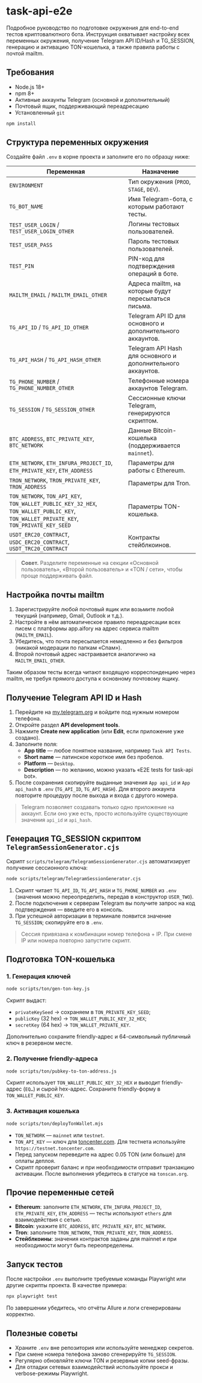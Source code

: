 # task-api-e2e

Подробное руководство по подготовке окружения для end-to-end тестов криптовалютного бота. Инструкция охватывает настройку всех переменных окружения, получение Telegram API ID/Hash и TG_SESSION, генерацию и активацию TON-кошелька, а также правила работы с почтой mailtm.

## Требования

- Node.js 18+
- npm 8+
- Активные аккаунты Telegram (основной и дополнительный)
- Почтовый ящик, поддерживающий переадресацию
- Установленный `git`

```bash
npm install
```

## Структура переменных окружения

Создайте файл `.env` в корне проекта и заполните его по образцу ниже:

| Переменная | Назначение |
|------------|------------|
| `ENVIRONMENT` | Тип окружения (`PROD`, `STAGE`, `DEV`). |
| `TG_BOT_NAME` | Имя Telegram-бота, с которым работают тесты. |
| `TEST_USER_LOGIN` / `TEST_USER_LOGIN_OTHER` | Логины тестовых пользователей. |
| `TEST_USER_PASS` | Пароль тестовых пользователей. |
| `TEST_PIN` | PIN-код для подтверждения операций в боте. |
| `MAILTM_EMAIL` / `MAILTM_EMAIL_OTHER` | Адреса mailtm, на которые будут пересылаться письма. |
| `TG_API_ID` / `TG_API_ID_OTHER` | Telegram API ID для основного и дополнительного аккаунтов. |
| `TG_API_HASH` / `TG_API_HASH_OTHER` | Telegram API Hash для основного и дополнительного аккаунтов. |
| `TG_PHONE_NUMBER` / `TG_PHONE_NUMBER_OTHER` | Телефонные номера аккаунтов Telegram. |
| `TG_SESSION` / `TG_SESSION_OTHER` | Сессионные ключи Telegram, генерируются скриптом. |
| `BTC_ADDRESS`, `BTC_PRIVATE_KEY`, `BTC_NETWORK` | Данные Bitcoin-кошелька (поддерживается `mainnet`). |
| `ETH_NETWORK`, `ETH_INFURA_PROJECT_ID`, `ETH_PRIVATE_KEY`, `ETH_ADDRESS` | Параметры для работы с Ethereum. |
| `TRON_NETWORK`, `TRON_PRIVATE_KEY`, `TRON_ADDRESS` | Параметры для Tron. |
| `TON_NETWORK`, `TON_API_KEY`, `TON_WALLET_PUBLIC_KEY_32_HEX`, `TON_WALLET_PUBLIC_KEY`, `TON_WALLET_PRIVATE_KEY`, `TON_PRIVATE_KEY_SEED` | Параметры TON-кошелька. |
| `USDT_ERC20_CONTRACT`, `USDC_ERC20_CONTRACT`, `USDT_TRC20_CONTRACT` | Контракты стейблкоинов. |

> **Совет.** Разделите переменные на секции «Основной пользователь», «Второй пользователь» и «TON / сети», чтобы проще поддерживать файл.

## Настройка почты mailtm

1. Зарегистрируйте любой почтовый ящик или возьмите любой текущий (например, Gmail, Outlook и т.д.).
2. Настройте в нём автоматическое правило переадресации всех писем с платформы app.aifory на адрес сервиса mailtm (`MAILTM_EMAIL`).
3. Убедитесь, что почта пересылается немедленно и без фильтров (никакой модерации по папкам «Спам»).
4. Второй почтовый адрес настраивается аналогично на `MAILTM_EMAIL_OTHER`.

Таким образом тесты всегда читают входящую корреспонденцию через mailtm, не требуя прямого доступа к основному почтовому ящику.

## Получение Telegram API ID и Hash

1. Перейдите на [my.telegram.org](https://my.telegram.org) и войдите под нужным номером телефона.
2. Откройте раздел **API development tools**.
3. Нажмите **Create new application** (или **Edit**, если приложение уже создано).
4. Заполните поля:
   - **App title** — любое понятное название, например `Task API Tests`.
   - **Short name** — латинское короткое имя без пробелов.
   - **Platform** — `Desktop`.
   - **Description** — по желанию, можно указать «E2E tests for task-api bot».
5. После сохранения скопируйте выданные значения `App api_id` и `App api_hash` в `.env` (`TG_API_ID`, `TG_API_HASH`). Для второго аккаунта повторите процедуру после выхода и входа с другого номера.

> Telegram позволяет создавать только одно приложение на аккаунт. Если оно уже есть, просто используйте существующие значения `api_id` и `api_hash`.

## Генерация TG_SESSION скриптом `TelegramSessionGenerator.cjs`

Скрипт `scripts/telegram/TelegramSessionGenerator.cjs` автоматизирует получение сессионного ключа:

```bash
node scripts/telegram/TelegramSessionGenerator.cjs
```

1. Скрипт читает `TG_API_ID`, `TG_API_HASH` и `TG_PHONE_NUMBER` из `.env` (значения можно переопределить, передав в конструктор `USER_TWO`).
2. После подключения к серверам Telegram вы получите запрос на код подтверждения — введите его в консоль.
3. При успешной авторизации в терминале появится значение `TG_SESSION`; скопируйте его в `.env`.

> Сессия привязана к комбинации номер телефона + IP. При смене IP или номера повторно запустите скрипт.

## Подготовка TON-кошелька

### 1. Генерация ключей

```bash
node scripts/ton/gen-ton-key.js
```

Скрипт выдаст:

- `privateKeySeed` → сохраняем в `TON_PRIVATE_KEY_SEED`;
- `publicKey` (32 hex) → `TON_WALLET_PUBLIC_KEY_32_HEX`;
- `secretKey` (64 hex) → `TON_WALLET_PRIVATE_KEY`.

Дополнительно сохраните friendly-адрес и 64-символьный публичный ключ в резервном месте.

### 2. Получение friendly-адреса

```bash
node scripts/ton/pubkey-to-ton-address.js
```

Скрипт использует `TON_WALLET_PUBLIC_KEY_32_HEX` и выводит friendly-адрес (`EQ…`) и сырой hex-адрес. Сохраните friendly-форму в `TON_WALLET_PUBLIC_KEY`.

### 3. Активация кошелька

```bash
node scripts/ton/deployTonWallet.mjs
```

- `TON_NETWORK` — `mainnet` или `testnet`.
- `TON_API_KEY` — ключ для [toncenter.com](https://toncenter.com). Для тестнета используйте `https://testnet.toncenter.com`.
- Перед запуском переведите на адрес 0.05 TON (или больше) для оплаты деплоя.
- Скрипт проверит баланс и при необходимости отправит транзакцию активации. После выполнения убедитесь в статусе на `tonscan.org`.

## Прочие переменные сетей

- **Ethereum**: заполните `ETH_NETWORK`, `ETH_INFURA_PROJECT_ID`, `ETH_PRIVATE_KEY`, `ETH_ADDRESS` — тесты используют `ethers` для взаимодействия с сетью.
- **Bitcoin**: укажите `BTC_ADDRESS`, `BTC_PRIVATE_KEY`, `BTC_NETWORK`.
- **Tron**: заполните `TRON_NETWORK`, `TRON_PRIVATE_KEY`, `TRON_ADDRESS`.
- **Стейблкоины**: значения контрактов заданы для mainnet и при необходимости могут быть переопределены.

## Запуск тестов

После настройки `.env` выполните требуемые команды Playwright или другие скрипты проекта. В качестве примера:

```bash
npx playwright test
```

По завершении убедитесь, что отчёты Allure и логи сгенерированы корректно.

## Полезные советы

- Храните `.env` вне репозитория или используйте менеджер секретов.
- При смене номера телефона заново сгенерируйте `TG_SESSION`.
- Регулярно обновляйте ключи TON и резервные копии seed-фразы.
- Для отладки сетевых взаимодействий используйте прокси и verbose-режимы Playwright.

